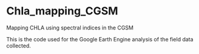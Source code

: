 # Chla_mapping_CGSM
Mapping CHLA using spectral indices in the CGSM

This is the code used for the Google Earth Engine analysis of the field data collected. 
